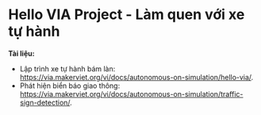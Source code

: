 # Hello VIA Project - Làm quen với xe tự hành

**Tài liệu:**

- Lập trình xe tự hành bám làn: <https://via.makerviet.org/vi/docs/autonomous-on-simulation/hello-via/>.
- Phát hiện biển báo giao thông: <https://via.makerviet.org/vi/docs/autonomous-on-simulation/traffic-sign-detection/>.
